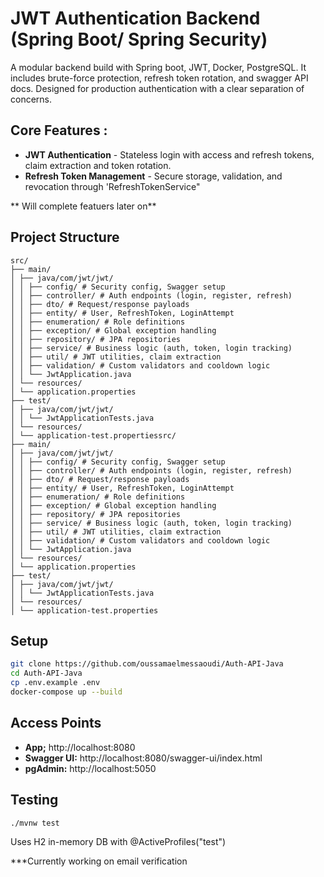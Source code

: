 # JWT Authentication Backend (Spring Boot/ Spring Security)

A modular backend build with Spring boot, JWT, Docker, PostgreSQL.
It includes brute-force protection, refresh token rotation, and  swagger API docs.
Designed for production authentication with a clear separation of concerns.

## Core Features :
- **JWT Authentication** - Stateless login with access and refresh tokens, claim extraction and token rotation.
- **Refresh Token Management** - Secure storage, validation, and revocation through 'RefreshTokenService"

** Will complete featuers later on** 

## Project Structure
```text
src/
├── main/
│ ├── java/com/jwt/jwt/
│ │ ├── config/ # Security config, Swagger setup
│ │ ├── controller/ # Auth endpoints (login, register, refresh)
│ │ ├── dto/ # Request/response payloads
│ │ ├── entity/ # User, RefreshToken, LoginAttempt
│ │ ├── enumeration/ # Role definitions
│ │ ├── exception/ # Global exception handling
│ │ ├── repository/ # JPA repositories
│ │ ├── service/ # Business logic (auth, token, login tracking)
│ │ ├── util/ # JWT utilities, claim extraction
│ │ ├── validation/ # Custom validators and cooldown logic
│ │ └── JwtApplication.java
│ └── resources/
│ └── application.properties
├── test/
│ ├── java/com/jwt/jwt/
│ │ └── JwtApplicationTests.java
│ └── resources/
│ └── application-test.propertiessrc/
├── main/
│ ├── java/com/jwt/jwt/
│ │ ├── config/ # Security config, Swagger setup
│ │ ├── controller/ # Auth endpoints (login, register, refresh)
│ │ ├── dto/ # Request/response payloads
│ │ ├── entity/ # User, RefreshToken, LoginAttempt
│ │ ├── enumeration/ # Role definitions
│ │ ├── exception/ # Global exception handling
│ │ ├── repository/ # JPA repositories
│ │ ├── service/ # Business logic (auth, token, login tracking)
│ │ ├── util/ # JWT utilities, claim extraction
│ │ ├── validation/ # Custom validators and cooldown logic
│ │ └── JwtApplication.java
│ └── resources/
│ └── application.properties
├── test/
│ ├── java/com/jwt/jwt/
│ │ └── JwtApplicationTests.java
│ └── resources/
│ └── application-test.properties
```

## Setup 
```bash
git clone https://github.com/oussamaelmessaoudi/Auth-API-Java
cd Auth-API-Java
cp .env.example .env
docker-compose up --build
```

## Access Points
- **App;** http://localhost:8080
- **Swagger UI:** http://localhost:8080/swagger-ui/index.html
- **pgAdmin:** http://localhost:5050

## Testing
```bash
./mvnw test
```

Uses H2 in-memory DB with @ActiveProfiles("test")

***Currently working on email verification
